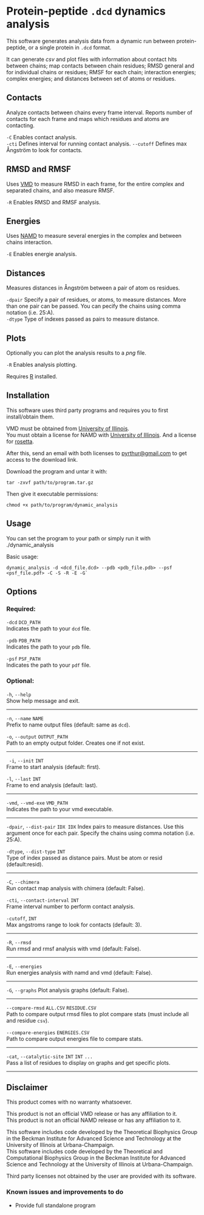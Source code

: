 # Protein-peptide `.dcd` dynamics analysis
This software generates analysis data from a dynamic run between protein-peptide, or a single protein in `.dcd` format.

It can generate *csv* and plot files with information about contact hits between chains; map contacts between chain residues; RMSD general and for individual chains or residues; RMSF for each chain; interaction energies; complex energies; and distances between set of atoms or residues.

## Contacts
Analyze contacts between chains every frame interval. Reports number of contacts for each frame and maps which residues and atoms are contacting.
 
`-C` Enables contact analysis.  
`-cti` Defines interval for running contact analysis.
`--cutoff` Defines max Ångström to look for contacts.

## RMSD and RMSF
Uses [VMD](https://www.ks.uiuc.edu/Research/vmd/) to measure RMSD in each frame, for the entire complex and separated chains, and also measure RMSF. 

`-R` Enables RMSD and RMSF analysis.

## Energies
Uses [NAMD](https://www.ks.uiuc.edu/Research/namd/) to measure several energies in the complex and between chains interaction.

`-E` Enables energie analysis.

## Distances
Measures distances in Ångström between a pair of atom os residues.

`-dpair` Specify a pair of residues, or atoms, to measure distances. More than one pair can be passed. You can pecify the chains using comma notation (i.e. 25:A).  
`-dtype` Type of indexes passed as pairs to measure distance.

## Plots
Optionally you can plot the analysis results to a *png* file.

`-R` Enables analysis plotting.

Requires [R](https://www.r-project.org/) installed.

## Installation
This software uses third party programs and requires you to first install/obtain them.

VMD must be obtained from [University of Illinois](https://www.ks.uiuc.edu/Development/Download/download.cgi?PackageName=VMD).  
You must obtain a license for NAMD with [University of Illinois](https://www.ks.uiuc.edu/Development/Download/download.cgi?UserID=&AccessCode=&ArchiveID=1641). And a license for [rosetta](https://els2.comotion.uw.edu/product/rosetta).

After this, send an email with both licenses to [pyrthur@gmail.com](pyrthur@gmail.com) to get access to the download link.

Download the program and untar it with:

    tar -zxvf path/to/program.tar.gz

Then give it executable permissions:
 
    chmod +x path/to/program/dynamic_analysis

## Usage
You can set the program to your path or simply run it with ./dynamic_analysis

Basic usage: 
```
dynamic_analysis -d <dcd_file.dcd> --pdb <pdb_file.pdb> --psf <psf_file.pdf> -C -S -R -E -G`
```

## Options

### Required:
`-dcd` `DCD_PATH`  
Indicates the path to your `dcd` file.

`-pdb` `PDB_PATH`  
Indicates the path to your `pdb` file.  

`-psf` `PSF_PATH`  
Indicates the path to your `pdf` file.

### Optional:
`-h`, `--help`  
Show help message and exit.
***

`-n`, `--name` `NAME`  
Prefix to name output files (default: same as `dcd`).

`-o`, `--output` `OUTPUT_PATH`  
Path to an empty output folder. Creates one if not exist.
***

` -i`, `--init` `INT`  
Frame to start analysis (default: first).

`-l`, `--last` `INT`  
Frame to end analysis (default: last).
***

`-vmd`, `--vmd-exe` `VMD_PATH`  
Indicates the path to your vmd executable.
***

`-dpair`, `--dist-pair`  `IDX IDX`
Index pairs to measure distances. Use this argument once for each pair. Specify the chains using comma notation (i.e. 25:A).

`-dtype`, `--dist-type` `INT`  
Type of index passed as distance pairs. Must be atom or resid (default:resid).
***

`-C`, `--chimera`  
Run contact map analysis with chimera (default: False).

`-cti`, `--contact-interval` `INT`  
Frame interval number to perform contact analysis.

`-cutoff`, `INT`  
Max angstroms range to look for contacts (default: 3).
***

`-R`, `--rmsd`   
Run rmsd and rmsf analysis with vmd (default: False).
***

`-E`, `--energies`  
Run energies analysis with namd and vmd (default: False).
***

`-G`, `--graphs`
Plot analysis graphs (default: False).

***
`--compare-rmsd` `ALL.CSV` `RESIDUE.CSV`  
Path to compare output rmsd files to plot compare stats (must include all and residue `csv`).

`--compare-energies` `ENERGIES.CSV`  
Path to compare output energies file to compare stats.
***

`-cat`, `--catalytic-site` `INT` `INT` `...`  
Pass a list of residues to display on graphs and get specific plots.
***
     
## Disclaimer

This product comes with no warranty whatsoever.  

This product is not an official VMD release or has any affiliation to it.  
This product is not an official NAMD release or has any affiliation to it.  

This software includes code developed by the Theoretical Biophysics Group in the Beckman Institute for Advanced Science and Technology at the University of Illinois at Urbana-Champaign.  
This software includes code developed by the Theoretical and Computational Biophysics Group in the Beckman Institute for Advanced Science and Technology at the University of Illinois at Urbana-Champaign.
 
Third party licenses not obtained by the user are provided with its software. 

### Known issues and improvements to do
- Provide full standalone program

